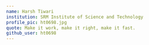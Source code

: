 ```yaml
---
name: Harsh Tiwari
institution: SRM Institute of Science and Technology
profile_pic: ht0698.jpg
quote: Make it work, make it right, make it fast.
github_user: ht0698
---
```

